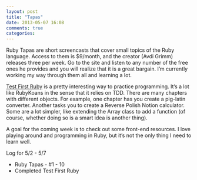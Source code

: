 ```yaml
---
layout: post
title: "Tapas"
date: 2013-05-07 16:08
comments: true
categories: 
---
```

<p><p>Ruby Tapas are short screencasts that cover small topics of the Ruby language.   Access to them is $9/month, and the creator (Avdi Grimm) releases three per week.   Go to the site and listen to any number of the free ones he provides and you will realize that it is a great bargain.  I&#8217;m currently working my way through them all and learning a lot. </p>
<p><a href="http://testfirst.org/learn_ruby">Test First Ruby</a> is a pretty interesting way to practice programming.  It&#8217;s a lot like RubyKoans in the sense that it relies on TDD.  There are many chapters with different objects.  For example, one chapter has you create a pig-latin converter.  Another tasks you to create a Reverse Polish Notion calculator.   Some are a lot simpler, like extending the Array class to add a function (of course, whether doing so is a smart idea is another thing). </p>
<p>A goal for the coming week is to check out some front-end resources.  I love playing around and programming in Ruby, but it&#8217;s not the only thing I need to learn well. </p>
<p>Log for 5/2 - 5/7</p>
<ul><li>Ruby Tapas - #1 - 10</li>
<li>Completed Test First Ruby</li>
</ul></p>
